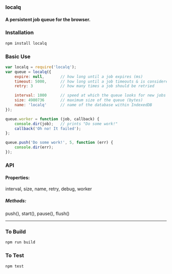 ### localq
#### A persistent job queue for the browser.

### Installation
```bash
npm install localq
```

### Basic Use
```js
var localq = require('localq');
var queue = localq({
    expire: null,       // how long until a job expires (ms)
    timeout: 5000,      // how long until a job timeouts & is considered "failed" (ms)
    retry: 3            // how many times a job should be retried

    interval: 1000      // speed at which the queue looks for new jobs (ms)
    size: 4980736       // maximum size of the queue (bytes)
    name: 'localq'      // name of the database within IndexedDB
});

queue.worker = function (job, callback) {
    console.dir(job);   // prints "Do some work!"
    callback('Oh no! It failed');
};
```

```js
queue.push('Do some work!', 5, function (err) {
    console.dir(err);
});
```

### API
#### Properties:
interval, size, name, retry, debug, worker

##### Methods: 
push(), start(), pause(), flush()

---

### To Build
```bash
npm run build
```

### To Test
```bash
npm test
```
